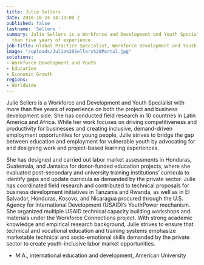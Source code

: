 ```yaml
---
title: Julie Sellers
date: 2018-10-24 14:13:00 Z
published: false
lastname: 'Sellers '
summary: Julie Sellers is a Workforce and Development and Youth Specialist with more
  than five years of experience.
job-title: Global Practice Specialist, Workforce Development and Youth
image: "/uploads/Julie%20Sellers%20Portal.jpg"
solutions:
- Workforce Development and Youth
- Education
- Economic Growth
regions:
- Worldwide
---
```


Julie Sellers is a Workforce and Development and Youth Specialist with more than five years of experience on both the project and business development side. She has conducted field research in 10 countries in Latin America and Africa. While her work focuses on driving competitiveness and productivity for businesses and creating inclusive, demand-driven employment opportunities for young people, Julie strives to bridge the gap between education and employment for vulnerable youth by advocating for and designing work and project-based learning experiences. 

She has designed and carried out labor market assessments in Honduras, Guatemala, and Jamaica for donor-funded education projects, where she evaluated post-secondary and university training institutions’ curricula to identify gaps and update curricula as demanded by the private sector. Julie has coordinated field research and contributed to technical proposals for business development initiatives in Tanzania and Rwanda, as well as in El Salvador, Honduras, Kosovo, and Nicaragua procured through the U.S. Agency for International Development (USAID)’s YouthPower mechanism. She organized multiple USAID technical capacity building workshops and materials under the Workforce Connections project. With strong academic knowledge and empirical research background, Julie strives to ensure that technical and vocational education and training systems emphasize marketable technical and socio-emotional skills demanded by the private sector to create youth-inclusive labor market opportunities.

* M.A., international education and development, American University